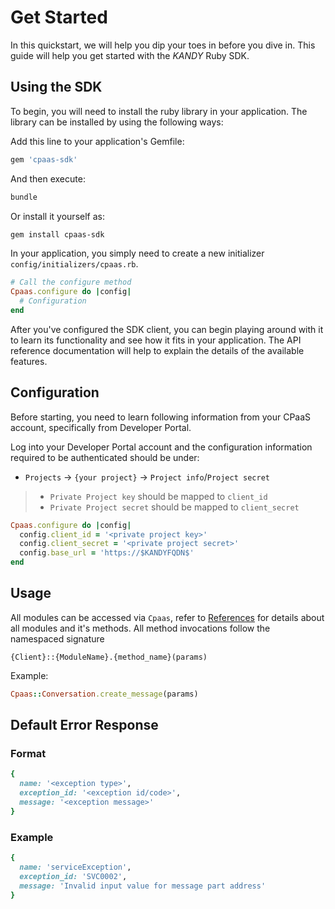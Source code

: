 # Get Started

In this quickstart, we will help you dip your toes in before you dive in. This guide will help you get started with the $KANDY$ Ruby SDK.

## Using the SDK

To begin, you will need to install the ruby library in your application. The library can be installed by using the following ways:

Add this line to your application's Gemfile:

```ruby
gem 'cpaas-sdk'
```

And then execute:

```bash
bundle
```

Or install it yourself as:
```bash
gem install cpaas-sdk
```

In your application, you simply need to create a new initializer `config/initializers/cpaas.rb`.

```ruby
# Call the configure method
Cpaas.configure do |config|
  # Configuration
end
```

After you've configured the SDK client, you can begin playing around with it to learn its functionality and see how it fits in your application. The API reference documentation will help to explain the details of the available features.

## Configuration

Before starting, you need to learn following information from your CPaaS account, specifically from Developer Portal.

Log into your Developer Portal account and the configuration information required to be authenticated should be under:

+ `Projects` -> `{your project}` -> `Project info`/`Project secret`

> + `Private Project key` should be mapped to `client_id`
> + `Private Project secret` should be mapped to `client_secret`

```ruby
Cpaas.configure do |config|
  config.client_id = '<private project key>'
  config.client_secret = '<private project secret>'
  config.base_url = 'https://$KANDYFQDN$'
end
```

## Usage

All modules can be accessed via `Cpaas`, refer to [References](/developer/references/ruby) for details about all modules and it's methods. All method invocations follow the namespaced signature

`{Client}::{ModuleName}.{method_name}(params)`

Example:

```ruby
Cpaas::Conversation.create_message(params)
```

## Default Error Response

### Format

```ruby
{
  name: '<exception type>',
  exception_id: '<exception id/code>',
  message: '<exception message>'
}
```

### Example

```ruby
{
  name: 'serviceException',
  exception_id: 'SVC0002',
  message: 'Invalid input value for message part address'
}
```
